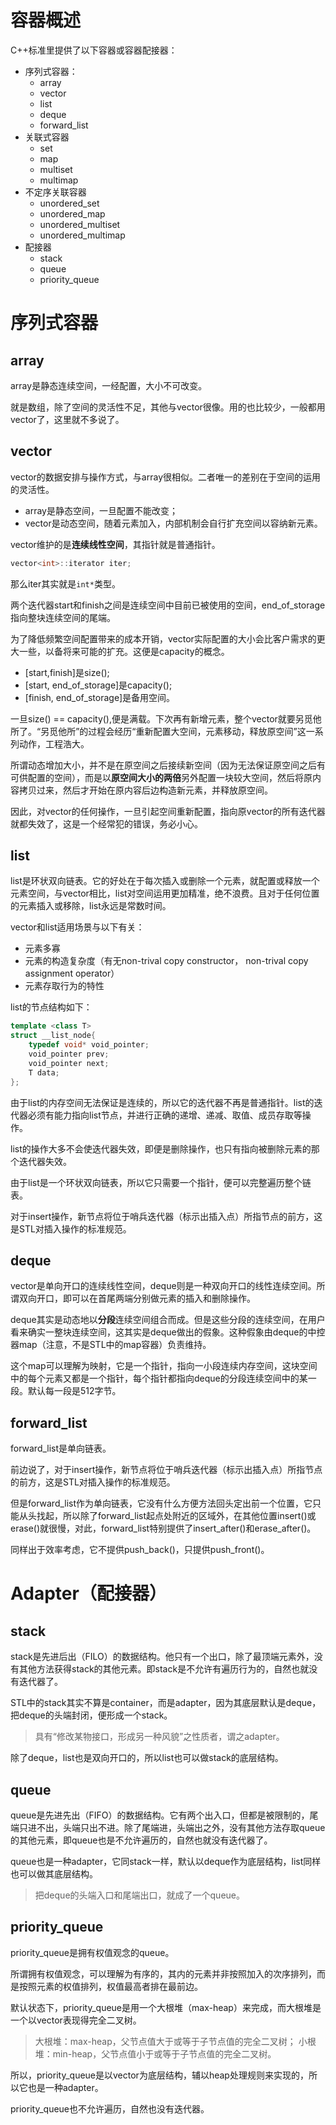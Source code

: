 # 容器概述

C++标准里提供了以下容器或容器配接器：
- 序列式容器：
    - array
    - vector
    - list
    - deque
    - forward_list
- 关联式容器
    - set
    - map
    - multiset
    - multimap
- 不定序关联容器
    - unordered_set
    - unordered_map
    - unordered_multiset
    - unordered_multimap
- 配接器
    - stack
    - queue
    - priority_queue
# 序列式容器

## array
array是静态连续空间，一经配置，大小不可改变。

就是数组，除了空间的灵活性不足，其他与vector很像。用的也比较少，一般都用vector了，这里就不多说了。

## vector
vector的数据安排与操作方式，与array很相似。二者唯一的差别在于空间的运用的灵活性。
- array是静态空间，一旦配置不能改变；
- vector是动态空间，随着元素加入，内部机制会自行扩充空间以容纳新元素。

vector维护的是**连续线性空间**，其指针就是普通指针。
```cpp
vector<int>::iterator iter;
```
那么iter其实就是`int*`类型。

两个迭代器start和finish之间是连续空间中目前已被使用的空间，end_of_storage指向整块连续空间的尾端。

为了降低频繁空间配置带来的成本开销，vector实际配置的大小会比客户需求的更大一些，以备将来可能的扩充。这便是capacity的概念。

- [start,finish]是size();
- [start, end_of_storage]是capacity();
- [finish, end_of_storage]是备用空间。

一旦size() == capacity(),便是满载。下次再有新增元素，整个vector就要另觅他所了。“另觅他所”的过程会经历“重新配置大空间，元素移动，释放原空间”这一系列动作，工程浩大。

所谓动态增加大小，并不是在原空间之后接续新空间（因为无法保证原空间之后有可供配置的空间），而是以**原空间大小的两倍**另外配置一块较大空间，然后将原内容拷贝过来，然后才开始在原内容后边构造新元素，并释放原空间。

因此，对vector的任何操作，一旦引起空间重新配置，指向原vector的所有迭代器就都失效了，这是一个经常犯的错误，务必小心。

## list
list是环状双向链表。它的好处在于每次插入或删除一个元素，就配置或释放一个元素空间，与vector相比，list对空间运用更加精准，绝不浪费。且对于任何位置的元素插入或移除，list永远是常数时间。

vector和list适用场景与以下有关：
- 元素多寡
- 元素的构造复杂度（有无non-trival copy constructor， non-trival copy assignment operator）
- 元素存取行为的特性

list的节点结构如下：
```cpp
template <class T>
struct __list_node{
    typedef void* void_pointer;
    void_pointer prev;
    void_pointer next;
    T data;
};
```

由于list的内存空间无法保证是连续的，所以它的迭代器不再是普通指针。list的迭代器必须有能力指向list节点，并进行正确的递增、递减、取值、成员存取等操作。

list的操作大多不会使迭代器失效，即便是删除操作，也只有指向被删除元素的那个迭代器失效。

由于list是一个环状双向链表，所以它只需要一个指针，便可以完整遍历整个链表。

对于insert操作，新节点将位于哨兵迭代器（标示出插入点）所指节点的前方，这是STL对插入操作的标准规范。

## deque

vector是单向开口的连续线性空间，deque则是一种双向开口的线性连续空间。所谓双向开口，即可以在首尾两端分别做元素的插入和删除操作。

deque其实是动态地以**分段**连续空间组合而成。但是这些分段的连续空间，在用户看来确实一整块连续空间，这其实是deque做出的假象。这种假象由deque的中控器map（注意，不是STL中的map容器）负责维持。

这个map可以理解为映射，它是一个指针，指向一小段连续内存空间，这块空间中的每个元素又都是一个指针，每个指针都指向deque的分段连续空间中的某一段。默认每一段是512字节。

## forward_list
forward_list是单向链表。

前边说了，对于insert操作，新节点将位于哨兵迭代器（标示出插入点）所指节点的前方，这是STL对插入操作的标准规范。

但是forward_list作为单向链表，它没有什么方便方法回头定出前一个位置，它只能从头找起，所以除了forward_list起点处附近的区域外，在其他位置insert()或erase()就很慢，对此，forward_list特别提供了insert_after()和erase_after()。

同样出于效率考虑，它不提供push_back()，只提供push_front()。

# Adapter（配接器）

## stack
stack是先进后出（FILO）的数据结构。他只有一个出口，除了最顶端元素外，没有其他方法获得stack的其他元素。即stack是不允许有遍历行为的，自然也就没有迭代器了。

STL中的stack其实不算是container，而是adapter，因为其底层默认是deque，把deque的头端封闭，便形成一个stack。

> 具有“修改某物接口，形成另一种风貌”之性质者，谓之adapter。

除了deque，list也是双向开口的，所以list也可以做stack的底层结构。

## queue
queue是先进先出（FIFO）的数据结构。它有两个出入口，但都是被限制的，尾端只进不出，头端只出不进。除了尾端进，头端出之外，没有其他方法存取queue的其他元素，即queue也是不允许遍历的，自然也就没有迭代器了。

queue也是一种adapter，它同stack一样，默认以deque作为底层结构，list同样也可以做其底层结构。

> 把deque的头端入口和尾端出口，就成了一个queue。

## priority_queue

priority_queue是拥有权值观念的queue。

所谓拥有权值观念，可以理解为有序的，其内的元素并非按照加入的次序排列，而是按照元素的权值排列，权值最高者排在最前边。

默认状态下，priority_queue是用一个大根堆（max-heap）来完成，而大根堆是一个以vector表现得完全二叉树。

> 大根堆：max-heap，父节点值大于或等于子节点值的完全二叉树；
> 小根堆：min-heap，父节点值小于或等于子节点值的完全二叉树。

所以，priority_queue是以vector为底层结构，辅以heap处理规则来实现的，所以它也是一种adapter。

priority_queue也不允许遍历，自然也没有迭代器。